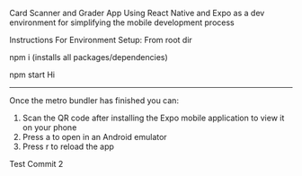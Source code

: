 Card Scanner and Grader App Using React Native and Expo as a dev environment for simplifying the mobile development process


Instructions For Environment Setup:
From root dir

npm i (installs all packages/dependencies)

npm start
Hi
__________________________________________________

Once the metro bundler has finished you can:

1. Scan the QR code after installing the Expo mobile application to view it on your phone
2. Press a to open in an Android emulator
3. Press r to reload the app

Test Commit 2
